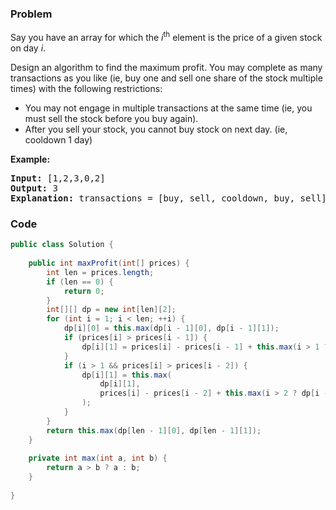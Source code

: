 ### Problem
<p>Say you have an array for which the <i>i</i><sup>th</sup> element is the price of a given stock on day <i>i</i>.</p>

<p>Design an algorithm to find the maximum profit. You may complete as many transactions as you like (ie, buy one and sell one share of the stock multiple times) with the following restrictions:</p>

<ul>
	<li>You may not engage in multiple transactions at the same time (ie, you must sell the stock before you buy again).</li>
	<li>After you sell your stock, you cannot buy stock on next day. (ie, cooldown 1 day)</li>
</ul>

<p><b>Example:</b></p>

<pre>
<strong>Input:</strong> [1,2,3,0,2]
<strong>Output: </strong>3 
<strong>Explanation:</strong> transactions = [buy, sell, cooldown, buy, sell]
</pre>

### Code
```java
public class Solution {
    
    public int maxProfit(int[] prices) {
        int len = prices.length;
        if (len == 0) {
            return 0;
        }
        int[][] dp = new int[len][2];
        for (int i = 1; i < len; ++i) {
            dp[i][0] = this.max(dp[i - 1][0], dp[i - 1][1]);
            if (prices[i] > prices[i - 1]) {
                dp[i][1] = prices[i] - prices[i - 1] + this.max(i > 1 ? dp[i - 2][0] : 0, dp[i - 1][1]);
            }
            if (i > 1 && prices[i] > prices[i - 2]) {
                dp[i][1] = this.max(
                    dp[i][1],
                    prices[i] - prices[i - 2] + this.max(i > 2 ? dp[i - 3][0] : 0, dp[i - 2][1])
                );
            }
        }
        return this.max(dp[len - 1][0], dp[len - 1][1]);
    }
    
    private int max(int a, int b) {
        return a > b ? a : b;
    }
    
}
```
